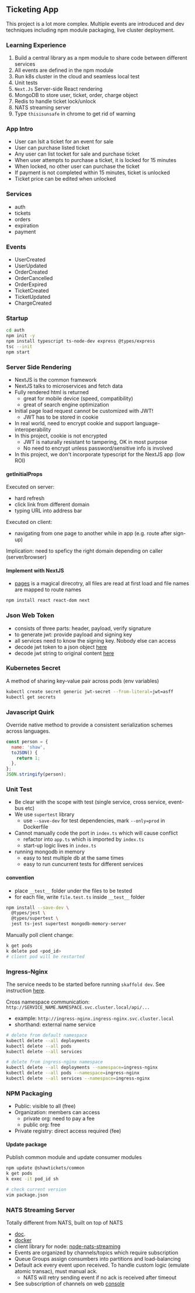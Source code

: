## Ticketing App

This project is a lot more complex. Multiple events are introduced and dev techniques including npm module packaging, live cluster deployment.

### Learning Experience

1. Build a central library as a npm module to share code between different services
2. All events are defined in the npm module
3. Run k8s cluster in the cloud and seamless local test
4. Unit tests
5. `Next.Js` Server-side React rendering
6. MongoDB to store user, ticket, order, charge object
7. Redis to handle ticket lock/unlock
8. NATS streaming server
9. Type `thisisunsafe` in chrome to get rid of warning

### App Intro

- User can lsit a ticket for an event for sale
- User can purchase listed ticket
- Any user can list tocket for sale and purchase ticket
- When user attempts to purchase a ticket, it is locked for 15 minutes
- When locked, no other user can purchase the ticket
- If payment is not completed within 15 minutes, ticket is unlocked
- Ticket price can be edited when unlocked

### Services

- auth
- tickets
- orders
- expiration
- payment

### Events

- UserCreated
- UserUpdated
- OrderCreated
- OrderCancelled
- OrderExpired
- TicketCreated
- TicketUpdated
- ChargeCreated

### Startup

```bash
cd auth
npm init -y
npm install typescript ts-node-dev express @types/express
tsc --init
npm start
```

### Server Side Rendering

- NextJS is the common framework
- NextJS talks to microservices and fetch data
- Fully rendered html is returned
  - great for mobile device (speed, compatibility)
  - great of search engine optimization
- Initial page load request cannot be customized with JWT!
  - JWT has to be stored in cookie
- In real world, need to encrypt cookie and support language-interoperability
- In this project, cookie is not encrypted
  - JWT is naturally resistant to tampering, OK in most purpose
  - No need to encrypt unless password/sensitive info is involved
- In this project, we don't incorporate typescript for the NextJS app (low ROI)

#### getInitialProps

Executed on server:

- hard refresh
- click link from different domain
- typing URL into address bar

Executed on client:

- navigating from one page to another while in app (e.g. route after sign-up)

Implication: need to speficy the right domain depending on caller (server/browser)

#### Implement with NextJS

- [pages](./client/pages/) is a magical direcotry, all files are read at first load and file names are mapped to route names

```bash
npm install react react-dom next
```

### Json Web Token

- consists of three parts: header, payload, verify signature
- to generate jwt: provide payload and signing key
- all services need to know the signing key. Nobody else can access
- decode jwt token to a json object [here](https://www.base64decode.org)
- decode jwt string to original content [here](https://jwt.io)

### Kubernetes Secret

A method of sharing key-value pair across pods (env variables)

```bash
kubectl create secret generic jwt-secret --from-literal=jwt=asff
kubectl get secrets
```

### Javascript Quirk

Override native method to provide a consistent serialization schemes across languages.

```javascript
const person = {
  name: 'shaw',
  toJSON() {
    return 1;
  },
};
JSON.stringify(person);
```

### Unit Test

- Be clear with the scope with test (single service, cross service, event-bus etc)
- We use `supertest` library
  - use `--save-dev` for test dependencies, mark `--only=prod` in Dockerfile
- Cannot manually code the port in `index.ts` which will cause conflict
  - refactor into `app.ts` which is imported by `index.ts`
  - start-up logic lives in `index.ts`
- running mongodb in memory
  - easy to test multiple db at the same times
  - easy to run cuncurrent tests for different services

#### convention

- place `__test__` folder under the files to be tested
- for each file, write `file.test.ts` inside `__test__` folder

```bash
npm install --save-dev \
  @types/jest \
  @types/supertest \
  jest ts-jest supertest mongodb-memory-server
```

Manually poll client change:

```bash
k get pods
k delete pod <pod_id>
# client pod will be restarted
```

### Ingress-Nginx

The service needs to be started before running `skaffold dev`. See instruction [here](https://kubernetes.github.io/ingress-nginx/deploy/#quick-start).

Cross namespace communication: `http://SERVICE_NAME.NAMESPACE.svc.cluster.local/api/...`

- example: `http://ingress-nginx.ingress-nginx.svc.cluster.local`
- shorthand: external name service

```bash
# delete from default namespace
kubectl delete --all deployments
kubectl delete --all pods
kubectl delete --all services

# delete from ingress-nginx namespace
kubectl delete --all deployments --namespace=ingress-nginx
kubectl delete --all pods --namespace=ingress-nginx
kubectl delete --all services --namespace=ingress-nginx
```

### NPM Packaging

- Public: visible to all (free)
- Organization: members can access
  - private org: need to pay a fee
  - public org: free
- Private registry: direct access required (fee)

#### Update package

Publish common module and update consumer modules

```bash
npm update @shawtickets/common
k get pods
k exec -it pod_id sh

# check current version
vim package.json
```

### NATS Streaming Server

Totally different from NATS, built on top of NATS

- [doc](https://docs.nats.io/).
- [docker](https://hub.docker.com/_/nats-streaming)
- client library for node: [node-nats-streaming](https://www.npmjs.com/package/node-nats-streaming)
- Events are organized by channels/topics which require subscription
- Queue Groups assign consumbers into partitions and load-balancing
- Default ack every event upon received. To handle custom logic (emulate atomic transac), must manual ack.
  - NATS will retry sending event if no ack is received after timeout
- See subscription of channels on web [console](http://localhost:8222/streaming/channelsz?subs=1)
